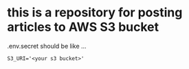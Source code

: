 # this is a repository for posting articles to AWS S3 bucket

.env.secret should be like ...
```
S3_URI='<your s3 bucket>'
```